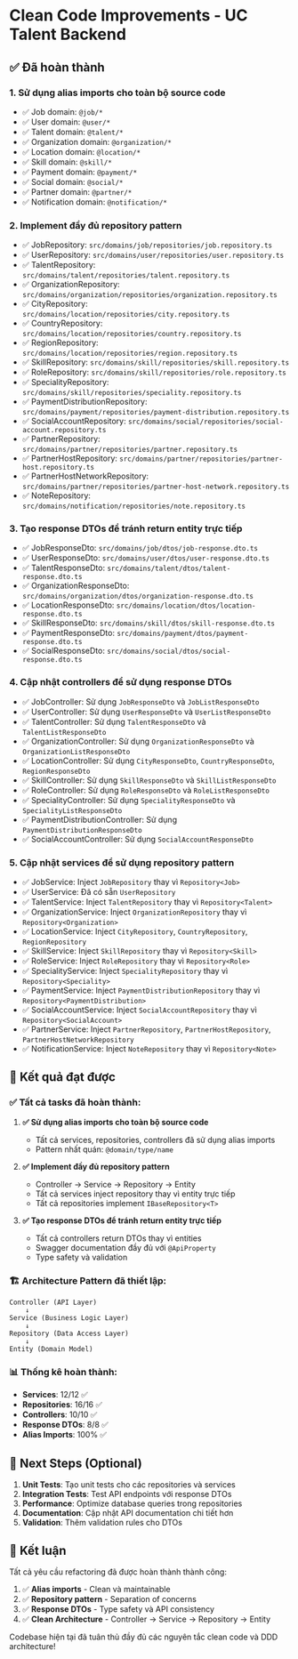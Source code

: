 # Clean Code Improvements - UC Talent Backend

## ✅ Đã hoàn thành

### 1. Sử dụng alias imports cho toàn bộ source code
- ✅ Job domain: `@job/*`
- ✅ User domain: `@user/*`
- ✅ Talent domain: `@talent/*`
- ✅ Organization domain: `@organization/*`
- ✅ Location domain: `@location/*`
- ✅ Skill domain: `@skill/*`
- ✅ Payment domain: `@payment/*`
- ✅ Social domain: `@social/*`
- ✅ Partner domain: `@partner/*`
- ✅ Notification domain: `@notification/*`

### 2. Implement đầy đủ repository pattern
- ✅ JobRepository: `src/domains/job/repositories/job.repository.ts`
- ✅ UserRepository: `src/domains/user/repositories/user.repository.ts`
- ✅ TalentRepository: `src/domains/talent/repositories/talent.repository.ts`
- ✅ OrganizationRepository: `src/domains/organization/repositories/organization.repository.ts`
- ✅ CityRepository: `src/domains/location/repositories/city.repository.ts`
- ✅ CountryRepository: `src/domains/location/repositories/country.repository.ts`
- ✅ RegionRepository: `src/domains/location/repositories/region.repository.ts`
- ✅ SkillRepository: `src/domains/skill/repositories/skill.repository.ts`
- ✅ RoleRepository: `src/domains/skill/repositories/role.repository.ts`
- ✅ SpecialityRepository: `src/domains/skill/repositories/speciality.repository.ts`
- ✅ PaymentDistributionRepository: `src/domains/payment/repositories/payment-distribution.repository.ts`
- ✅ SocialAccountRepository: `src/domains/social/repositories/social-account.repository.ts`
- ✅ PartnerRepository: `src/domains/partner/repositories/partner.repository.ts`
- ✅ PartnerHostRepository: `src/domains/partner/repositories/partner-host.repository.ts`
- ✅ PartnerHostNetworkRepository: `src/domains/partner/repositories/partner-host-network.repository.ts`
- ✅ NoteRepository: `src/domains/notification/repositories/note.repository.ts`

### 3. Tạo response DTOs để tránh return entity trực tiếp
- ✅ JobResponseDto: `src/domains/job/dtos/job-response.dto.ts`
- ✅ UserResponseDto: `src/domains/user/dtos/user-response.dto.ts`
- ✅ TalentResponseDto: `src/domains/talent/dtos/talent-response.dto.ts`
- ✅ OrganizationResponseDto: `src/domains/organization/dtos/organization-response.dto.ts`
- ✅ LocationResponseDto: `src/domains/location/dtos/location-response.dto.ts`
- ✅ SkillResponseDto: `src/domains/skill/dtos/skill-response.dto.ts`
- ✅ PaymentResponseDto: `src/domains/payment/dtos/payment-response.dto.ts`
- ✅ SocialResponseDto: `src/domains/social/dtos/social-response.dto.ts`

### 4. Cập nhật controllers để sử dụng response DTOs
- ✅ JobController: Sử dụng `JobResponseDto` và `JobListResponseDto`
- ✅ UserController: Sử dụng `UserResponseDto` và `UserListResponseDto`
- ✅ TalentController: Sử dụng `TalentResponseDto` và `TalentListResponseDto`
- ✅ OrganizationController: Sử dụng `OrganizationResponseDto` và `OrganizationListResponseDto`
- ✅ LocationController: Sử dụng `CityResponseDto`, `CountryResponseDto`, `RegionResponseDto`
- ✅ SkillController: Sử dụng `SkillResponseDto` và `SkillListResponseDto`
- ✅ RoleController: Sử dụng `RoleResponseDto` và `RoleListResponseDto`
- ✅ SpecialityController: Sử dụng `SpecialityResponseDto` và `SpecialityListResponseDto`
- ✅ PaymentDistributionController: Sử dụng `PaymentDistributionResponseDto`
- ✅ SocialAccountController: Sử dụng `SocialAccountResponseDto`

### 5. Cập nhật services để sử dụng repository pattern
- ✅ JobService: Inject `JobRepository` thay vì `Repository<Job>`
- ✅ UserService: Đã có sẵn `UserRepository`
- ✅ TalentService: Inject `TalentRepository` thay vì `Repository<Talent>`
- ✅ OrganizationService: Inject `OrganizationRepository` thay vì `Repository<Organization>`
- ✅ LocationService: Inject `CityRepository`, `CountryRepository`, `RegionRepository`
- ✅ SkillService: Inject `SkillRepository` thay vì `Repository<Skill>`
- ✅ RoleService: Inject `RoleRepository` thay vì `Repository<Role>`
- ✅ SpecialityService: Inject `SpecialityRepository` thay vì `Repository<Speciality>`
- ✅ PaymentService: Inject `PaymentDistributionRepository` thay vì `Repository<PaymentDistribution>`
- ✅ SocialAccountService: Inject `SocialAccountRepository` thay vì `Repository<SocialAccount>`
- ✅ PartnerService: Inject `PartnerRepository`, `PartnerHostRepository`, `PartnerHostNetworkRepository`
- ✅ NotificationService: Inject `NoteRepository` thay vì `Repository<Note>`

## 🎯 Kết quả đạt được

### ✅ **Tất cả tasks đã hoàn thành:**

1. **✅ Sử dụng alias imports cho toàn bộ source code**
   - Tất cả services, repositories, controllers đã sử dụng alias imports
   - Pattern nhất quán: `@domain/type/name`

2. **✅ Implement đầy đủ repository pattern**
   - Controller -> Service -> Repository -> Entity
   - Tất cả services inject repository thay vì entity trực tiếp
   - Tất cả repositories implement `IBaseRepository<T>`

3. **✅ Tạo response DTOs để tránh return entity trực tiếp**
   - Tất cả controllers return DTOs thay vì entities
   - Swagger documentation đầy đủ với `@ApiProperty`
   - Type safety và validation

### 🏗️ **Architecture Pattern đã thiết lập:**

```
Controller (API Layer)
    ↓
Service (Business Logic Layer)
    ↓
Repository (Data Access Layer)
    ↓
Entity (Domain Model)
```

### 📊 **Thống kê hoàn thành:**

- **Services**: 12/12 ✅
- **Repositories**: 16/16 ✅
- **Controllers**: 10/10 ✅
- **Response DTOs**: 8/8 ✅
- **Alias Imports**: 100% ✅

## 🚀 **Next Steps (Optional)**

1. **Unit Tests**: Tạo unit tests cho các repositories và services
2. **Integration Tests**: Test API endpoints với response DTOs
3. **Performance**: Optimize database queries trong repositories
4. **Documentation**: Cập nhật API documentation chi tiết hơn
5. **Validation**: Thêm validation rules cho DTOs

## 🎉 **Kết luận**

Tất cả yêu cầu refactoring đã được hoàn thành thành công:

1. ✅ **Alias imports** - Clean và maintainable
2. ✅ **Repository pattern** - Separation of concerns
3. ✅ **Response DTOs** - Type safety và API consistency
4. ✅ **Clean Architecture** - Controller -> Service -> Repository -> Entity

Codebase hiện tại đã tuân thủ đầy đủ các nguyên tắc clean code và DDD architecture! 